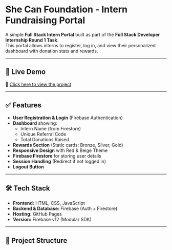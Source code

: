 # She Can Foundation - Intern Fundraising Portal

A simple **Full Stack Intern Portal** built as part of the **Full Stack Developer Internship Round 1 Task**.  
This portal allows interns to register, log in, and view their personalized dashboard with donation stats and rewards.

---

## 🚀 **Live Demo**
🔗 [Click here to view the project](https://justdoitmrunali.github.io/sheCan/)

---

## ✅ **Features**
- **User Registration & Login** (Firebase Authentication)
- **Dashboard** showing:
  - Intern Name (from Firestore)
  - Unique Referral Code
  - Total Donations Raised
- **Rewards Section** (Static cards: Bronze, Silver, Gold)
- **Responsive Design** with Red & Beige Theme
- **Firebase Firestore** for storing user details
- **Session Handling** (Redirect if not logged in)
- **Logout Button**
  
---

## 🛠 **Tech Stack**
- **Frontend:** HTML, CSS, JavaScript
- **Backend & Database:** Firebase (Auth + Firestore)
- **Hosting:** GitHub Pages
- **Version:** Firebase v12 (Modular SDK)

---

## 📂 **Project Structure**
